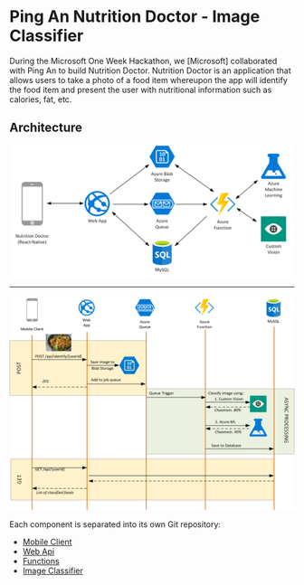 # Ping An Nutrition Doctor - Image Classifier

During the Microsoft One Week Hackathon, we [Microsoft] collaborated with Ping An to build Nutrition Doctor. Nutrition Doctor is an application that allows users to take a photo of a food item whereupon the app will identify the food item and present the user with nutritional information such as calories, fat, etc. 

## Architecture

![architecture](https://raw.githubusercontent.com/CatalystCode/NutritionDoctorApi/master/docs/architecture.png)

----

![call graph](https://raw.githubusercontent.com/CatalystCode/NutritionDoctorApi/master/docs/call_graph.png)

Each component is separated into its own Git repository:

* [Mobile Client](https://github.com/CatalystCode/NutritionDoctor)
* [Web Api](https://github.com/CatalystCode/NutritionDoctorApi) 
* [Functions](https://github.com/CatalystCode/NutritionDoctorFunctions)
* [Image Classifier](https://github.com/CatalystCode/NutritionDoctorImageClassifier)
